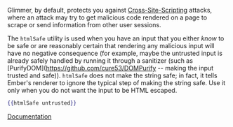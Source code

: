 Glimmer, by default, protects you against [Cross-Site-Scripting][xss] attacks, where an attack may try to get malicious code rendered on a page to scrape or send information from other user sessions.

The `htmlSafe` utility is used when you have an input that you either _know_ to be safe or are reasonably certain that rendering any malicious input will have no negative consequence (for example, maybe the untrusted input is already safely handled by running it through a sanitizer (such as [PurifyDOM](https://github.com/cure53/DOMPurify -- making the input trusted and safe)). `htmlSafe` does not make the string safe; in fact, it tells Ember's renderer to ignore the typical step of making the string safe. Use it only when you do not want the input to be HTML escaped.

```hbs
{{htmlSafe untrusted}}
```

[Documentation][docs]

[docs]: https://api.emberjs.com/ember/release/functions/@ember%2Ftemplate/htmlSafe
[xss]: https://en.wikipedia.org/wiki/Cross-site_scripting
